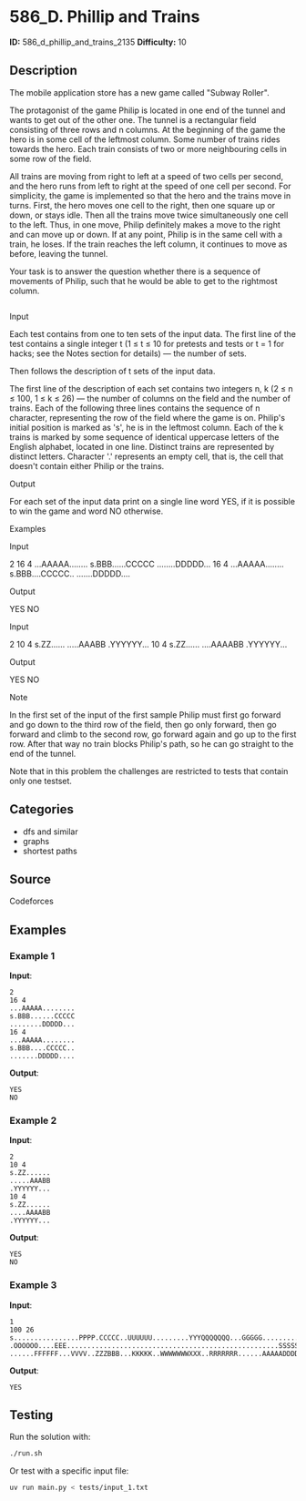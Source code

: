# 586_D. Phillip and Trains

**ID:** 586_d_phillip_and_trains_2135
**Difficulty:** 10

## Description

The mobile application store has a new game called "Subway Roller".

The protagonist of the game Philip is located in one end of the tunnel and wants to get out of the other one. The tunnel is a rectangular field consisting of three rows and n columns. At the beginning of the game the hero is in some cell of the leftmost column. Some number of trains rides towards the hero. Each train consists of two or more neighbouring cells in some row of the field.

All trains are moving from right to left at a speed of two cells per second, and the hero runs from left to right at the speed of one cell per second. For simplicity, the game is implemented so that the hero and the trains move in turns. First, the hero moves one cell to the right, then one square up or down, or stays idle. Then all the trains move twice simultaneously one cell to the left. Thus, in one move, Philip definitely makes a move to the right and can move up or down. If at any point, Philip is in the same cell with a train, he loses. If the train reaches the left column, it continues to move as before, leaving the tunnel.

Your task is to answer the question whether there is a sequence of movements of Philip, such that he would be able to get to the rightmost column.

<image>

Input

Each test contains from one to ten sets of the input data. The first line of the test contains a single integer t (1 ≤ t ≤ 10 for pretests and tests or t = 1 for hacks; see the Notes section for details) — the number of sets.

Then follows the description of t sets of the input data.

The first line of the description of each set contains two integers n, k (2 ≤ n ≤ 100, 1 ≤ k ≤ 26) — the number of columns on the field and the number of trains. Each of the following three lines contains the sequence of n character, representing the row of the field where the game is on. Philip's initial position is marked as 's', he is in the leftmost column. Each of the k trains is marked by some sequence of identical uppercase letters of the English alphabet, located in one line. Distinct trains are represented by distinct letters. Character '.' represents an empty cell, that is, the cell that doesn't contain either Philip or the trains.

Output

For each set of the input data print on a single line word YES, if it is possible to win the game and word NO otherwise.

Examples

Input

2
16 4
...AAAAA........
s.BBB......CCCCC
........DDDDD...
16 4
...AAAAA........
s.BBB....CCCCC..
.......DDDDD....


Output

YES
NO


Input

2
10 4
s.ZZ......
.....AAABB
.YYYYYY...
10 4
s.ZZ......
....AAAABB
.YYYYYY...


Output

YES
NO

Note

In the first set of the input of the first sample Philip must first go forward and go down to the third row of the field, then go only forward, then go forward and climb to the second row, go forward again and go up to the first row. After that way no train blocks Philip's path, so he can go straight to the end of the tunnel.

Note that in this problem the challenges are restricted to tests that contain only one testset.

## Categories

- dfs and similar
- graphs
- shortest paths

## Source

Codeforces

## Examples

### Example 1

**Input**:
```
2
16 4
...AAAAA........
s.BBB......CCCCC
........DDDDD...
16 4
...AAAAA........
s.BBB....CCCCC..
.......DDDDD....
```

**Output**:
```
YES
NO
```

### Example 2

**Input**:
```
2
10 4
s.ZZ......
.....AAABB
.YYYYYY...
10 4
s.ZZ......
....AAAABB
.YYYYYY...
```

**Output**:
```
YES
NO
```

### Example 3

**Input**:
```
1
100 26
s................PPPP.CCCCC..UUUUUU.........YYYQQQQQQQ...GGGGG............MMM.....JJJJ..............
.OOOOOO....EEE....................................................SSSSSS........LLLLLL......NNNIIII.
......FFFFFF...VVVV..ZZZBBB...KKKKK..WWWWWWWXXX..RRRRRRR......AAAAADDDDDDD.HHH............TTTTTTT...
```

**Output**:
```
YES
```


## Testing

Run the solution with:

```bash
./run.sh
```

Or test with a specific input file:

```bash
uv run main.py < tests/input_1.txt
```
